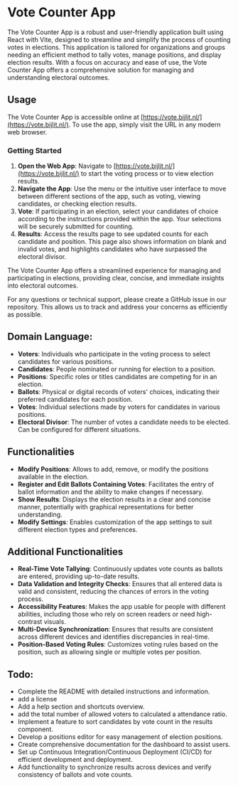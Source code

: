 # Vote Counter App

The Vote Counter App is a robust and user-friendly application built using React with Vite, designed to streamline and
simplify the process of counting votes in elections. This application is tailored for organizations and groups needing
an efficient method to tally votes, manage positions, and display election results. With a focus on accuracy and ease of
use, the Vote Counter App offers a comprehensive solution for managing and understanding electoral outcomes.

## Usage

The Vote Counter App is accessible online at [https://vote.bijlit.nl/](https://vote.bijlit.nl/). To use the app, simply visit the URL in any modern web browser.

### Getting Started

1. **Open the Web App**: Navigate to [https://vote.bijlit.nl/](https://vote.bijlit.nl/) to start the voting process or to view election results.
2. **Navigate the App**: Use the menu or the intuitive user interface to move between different sections of the app, such as voting, viewing candidates, or checking election results.
3. **Vote**: If participating in an election, select your candidates of choice according to the instructions provided within the app. Your selections will be securely submitted for counting.
4. **Results**: Access the results page to see updated counts for each candidate and position. This page also shows information on blank and invalid votes, and highlights candidates who have surpassed the electoral divisor.

The Vote Counter App offers a streamlined experience for managing and participating in elections, providing clear, concise, and immediate insights into electoral outcomes.

For any questions or technical support, please create a GitHub issue in our repository. This allows us to track and address your concerns as efficiently as possible.


## Domain Language:

- **Voters**: Individuals who participate in the voting process to select candidates for various positions.
- **Candidates**: People nominated or running for election to a position.
- **Positions**: Specific roles or titles candidates are competing for in an election.
- **Ballots**: Physical or digital records of voters' choices, indicating their preferred candidates for each position.
- **Votes**: Individual selections made by voters for candidates in various positions.
- **Electoral Divisor**: The number of votes a candidate needs to be elected. Can be configured for different situations.

## Functionalities

- **Modify Positions**: Allows to add, remove, or modify the positions available in the election.
- **Register and Edit Ballots Containing Votes**: Facilitates the entry of ballot information and the ability to make
  changes if necessary.
- **Show Results**: Displays the election results in a clear and concise manner, potentially with graphical
  representations for better understanding.
- **Modify Settings**: Enables customization of the app settings to suit different election types and preferences.

## Additional Functionalities

- **Real-Time Vote Tallying**: Continuously updates vote counts as ballots are entered, providing up-to-date results.
- **Data Validation and Integrity Checks**: Ensures that all entered data is valid and consistent, reducing the chances
  of errors in the voting process.
- **Accessibility Features**: Makes the app usable for people with different abilities, including those who rely on
  screen readers or need high-contrast visuals.
- **Multi-Device Synchronization**: Ensures that results are consistent across different devices and identifies
  discrepancies in real-time.
- **Position-Based Voting Rules**: Customizes voting rules based on the position, such as allowing single or multiple
  votes per position.

## Todo:

- Complete the README with detailed instructions and information.
- add a license
- Add a help section and shortcuts overview.
- add the total number of allowed voters to calculated a attendance ratio.
- Implement a feature to sort candidates by vote count in the results component.
- Develop a positions editor for easy management of election positions.
- Create comprehensive documentation for the dashboard to assist users.
- Set up Continuous Integration/Continuous Deployment (CI/CD) for efficient development and deployment.
- Add functionality to synchronize results across devices and verify consistency of ballots and vote counts.